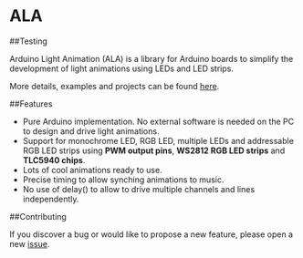 # ALA
##Testing


Arduino Light Animation (ALA) is a library for Arduino boards to simplify the development of light animations using LEDs and LED strips.

More details, examples and projects can be found [here](http://yaab-arduino.blogspot.com/p/ala.html).

##Features

- Pure Arduino implementation. No external software is needed on the PC to design and drive light animations.
- Support for monochrome LED, RGB LED, multiple LEDs and addressable RGB LED strips using **PWM output pins**, **WS2812 RGB LED strips** and **TLC5940 chips**.
- Lots of cool animations ready to use.
- Precise timing to allow synching animations to music.
- No use of delay() to allow to drive multiple channels and lines independently.


##Contributing

If you discover a bug or would like to propose a new feature, please open a new [issue](https://github.com/bportaluri/ALA/issues).
